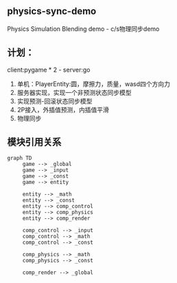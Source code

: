 ## physics-sync-demo
Physics Simulation Blending demo - c/s物理同步demo

## 计划：
client:pygame * 2 - server:go
1. 单机：PlayerEntity:圆，摩擦力，质量，wasd四个方向力
2. 服务器实现，实现一个非预测状态同步模型
3. 实现预测-回滚状态同步模型
4. 2P接入，外插值预测，内插值平滑
5. 物理同步

## 模块引用关系
```mermaid
graph TD
     game --> _global
     game --> _input
     game --> _const
     game --> entity

     entity --> _math
     entity --> _const
     entity --> comp_control
     entity --> comp_physics
     entity --> comp_render

     comp_control --> _input
     comp_control --> _math
     comp_control --> _const

     comp_physics --> _math
     comp_physics --> _const

     comp_render --> _global
```
